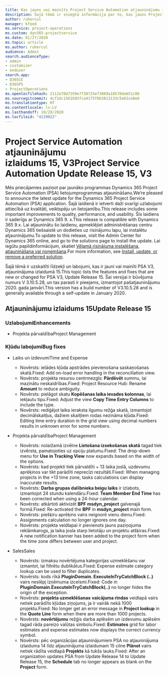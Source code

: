 ```yaml
---
title: Kas jauns vai mainīts Project Service Automation atjauninājumu izlaidumā 15, V3
description: Šajā tēmā ir sniegta informācija par to, kas jauns Project Service Automation atjauninājuma izlaidumā 15, 3. versijā
author: ruhercul
manager: kfend
ms.service: project-operations
ms.custom: dyn365-projectservice
ms.date: 01/27/2020
ms.topic: article
ms.author: ruhercul
audience: Admin
search.audienceType:
- admin
- customizer
- enduser
search.app:
- D365CE
- D365PS
- ProjectOperations
ms.openlocfilehash: 2112e70d7359e7f30725ef3069a18570da651c06
ms.sourcegitcommit: 4cf1dc1561b92fca4175f0b3813133c5e63ce8e6
ms.translationtype: HT
ms.contentlocale: lv-LV
ms.lasthandoff: 10/28/2020
ms.locfileid: "4119922"
---
```

# <a name="project-service-automation-update-release-15-v3"></a><span data-ttu-id="48c44-103">Project Service Automation atjauninājumu izlaidums 15, V3</span><span class="sxs-lookup"><span data-stu-id="48c44-103">Project Service Automation Update Release 15, V3</span></span>

<span data-ttu-id="48c44-104">Mēs priecājamies paziņot par jaunāko programmas Dynamics 365 Project Service Automation (PSA) lietojumprogrammas atjaunināšanu.</span><span class="sxs-lookup"><span data-stu-id="48c44-104">We’re pleased to announce the latest update for the Dynamics 365 Project Service Automation (PSA) application.</span></span> <span data-ttu-id="48c44-105">Šajā laidienā ir ietverti daži svarīgi uzlabojumi attiecībā uz kvalitāti, veiktspēju un lietojamību.</span><span class="sxs-lookup"><span data-stu-id="48c44-105">This release includes some important improvements to quality, performance, and usability.</span></span> <span data-ttu-id="48c44-106">Šis laidiens ir saderīgs ar Dynamics 365 9. x.</span><span class="sxs-lookup"><span data-stu-id="48c44-106">This release is compatible with Dynamics 365 9.x.</span></span> <span data-ttu-id="48c44-107">Lai atjauninātu šo laidienu, apmeklējiet administrēšanas centru Dynamics 365 tiešsaistē un dodieties uz risinājumu lapu, lai instalētu atjauninājumu.</span><span class="sxs-lookup"><span data-stu-id="48c44-107">To update to this release, visit the Admin Center for Dynamics 365 online, and go to the solutions page to install the update.</span></span> <span data-ttu-id="48c44-108">Lai iegūtu papildinformācijum, skatiet [Vēlamā risinājuma instalēšana, atjaunināšana vai noņemšana](https://docs.microsoft.com/power-platform/admin/install-remove-preferred-solution).</span><span class="sxs-lookup"><span data-stu-id="48c44-108">For more information, see [Install, update, or remove a preferred solution](https://docs.microsoft.com/power-platform/admin/install-remove-preferred-solution).</span></span>

<span data-ttu-id="48c44-109">Šajā tēmā ir uzskaitīti līdzekļi un labojumi, kas ir jauni vai mainīti PSA V3, atjauninājuma izlaidumā 15.</span><span class="sxs-lookup"><span data-stu-id="48c44-109">This topic lists the features and fixes that are new or changed for PSA V3, Update Release 15.</span></span> <span data-ttu-id="48c44-110">Šai versijai ir būvējuma numurs V 3.10.5.28, un tas parasti ir pieejams, izmantojot pašatjauninājumu 2020. gada janvārī.</span><span class="sxs-lookup"><span data-stu-id="48c44-110">This version has a build number of V3.10.5.28 and is generally available through a self-update in January 2020.</span></span>

## <a name="update-release-15"></a><span data-ttu-id="48c44-111">Atjauninājumu izlaidums 15</span><span class="sxs-lookup"><span data-stu-id="48c44-111">Update Release 15</span></span> 

### <a name="enhancements"></a><span data-ttu-id="48c44-112">Uzlabojumi</span><span class="sxs-lookup"><span data-stu-id="48c44-112">Enhancements</span></span>

- <span data-ttu-id="48c44-113">Projekta pārvaldība</span><span class="sxs-lookup"><span data-stu-id="48c44-113">Project Management</span></span>

### <a name="bug-fixes"></a><span data-ttu-id="48c44-114">Kļūdu labojumi</span><span class="sxs-lookup"><span data-stu-id="48c44-114">Bug fixes</span></span>

- <span data-ttu-id="48c44-115">Laiks un izdevumi</span><span class="sxs-lookup"><span data-stu-id="48c44-115">Time and Expense</span></span>

  - <span data-ttu-id="48c44-116">Novērsts: ielādes kļūda apstrādes pievienošana saskaņošanas skatā.</span><span class="sxs-lookup"><span data-stu-id="48c44-116">Fixed: Add on-load error handling in the reconciliation view.</span></span>
  - <span data-ttu-id="48c44-117">Novērsts: projekta resursu centrmezgls: **Pārdēvēt** summu, lai mazinātu neskaidrības.</span><span class="sxs-lookup"><span data-stu-id="48c44-117">Fixed: Project Resource Hub: Rename **Amount** to reduce ambiguity.</span></span>
  - <span data-ttu-id="48c44-118">Novērsts: pielāgot skatu **Kopēšanas laika ievades kolonnas**, lai iekļautu tipu.</span><span class="sxs-lookup"><span data-stu-id="48c44-118">Fixed: Adjust the view **Copy Time Entry Columns** to include the type.</span></span>
  - <span data-ttu-id="48c44-119">Novērsts: rediģējot laika ieraksta ilgumu režģa skatā, izmantojot decimālskaitļus, dažiem skaitļiem rodas nezināma kļūda.</span><span class="sxs-lookup"><span data-stu-id="48c44-119">Fixed: Editing time entry duration in the grid view using decimal numbers results in unknown error for some numbers.</span></span>

- <span data-ttu-id="48c44-120">Projekta pārvaldība</span><span class="sxs-lookup"><span data-stu-id="48c44-120">Project Management</span></span>

  - <span data-ttu-id="48c44-121">Novērsts: nolaižamā izvēlne **Lietošana izsekošanas skatā** tagad tiek izvērsta, pamatojoties uz opciju platumu.</span><span class="sxs-lookup"><span data-stu-id="48c44-121">Fixed: The drop-down menu for **Use in Tracking View** now expands based on the width of the options.</span></span>
  - <span data-ttu-id="48c44-122">Novērsts: kad projekti tiek pārvaldīti + 13 laika joslā, uzdevumu aprēķinos var tikt parādīti neprecīzi rezultāti.</span><span class="sxs-lookup"><span data-stu-id="48c44-122">Fixed: When managing projects in the +13 time zone, tasks calculations can display inaccurate results.</span></span>
  - <span data-ttu-id="48c44-123">Novērsts: **Darba grupas dalībnieka beigu laiks** ir izlabots, izmantojot 24 stundu kalendāru.</span><span class="sxs-lookup"><span data-stu-id="48c44-123">Fixed: **Team Member End Time** has been corrected when using a 24-hour calendar.</span></span>
  - <span data-ttu-id="48c44-124">Novērsts: atkārtoti aktivizēt **BPF** **msdyn_project** galvenajā formā.</span><span class="sxs-lookup"><span data-stu-id="48c44-124">Fixed: Re-activated the **BPF** in **msdyn_project** main form.</span></span>
  - <span data-ttu-id="48c44-125">Novērsts: piešķiru aprēķins vairs neignorē vienu dienu.</span><span class="sxs-lookup"><span data-stu-id="48c44-125">Fixed: Assignments calculation no longer ignores one day.</span></span>
  - <span data-ttu-id="48c44-126">Novērsts: projekta veidlapai ir pievienots jauns paziņojuma reklāmkarogs, ja laika josla starp lietotāju un projektu atšķiras.</span><span class="sxs-lookup"><span data-stu-id="48c44-126">Fixed: A new notification banner has been added to the project form when the time zone differs between user and project.</span></span>

- <span data-ttu-id="48c44-127">Sales</span><span class="sxs-lookup"><span data-stu-id="48c44-127">Sales</span></span>

  - <span data-ttu-id="48c44-128">Novērsts: izmaksu novērtējuma kategorijas uzmeklēšanu var izmantot, lai filtrētu dublikātus.</span><span class="sxs-lookup"><span data-stu-id="48c44-128">Fixed: Expense estimate category lookup can be used to filter duplicates.</span></span>
  - <span data-ttu-id="48c44-129">Novērsts: kods rīkā **PluginDomain. ExecuteInTryCatchBlock (..)** vairs neslēpj izņēmuma izcelsmi.</span><span class="sxs-lookup"><span data-stu-id="48c44-129">Fixed: Code in **PluginDomain.ExecuteInTryCatchBlock(..)** no longer hides the origin of the exception.</span></span>
  - <span data-ttu-id="48c44-130">Novērsts: **projekta uzmeklēšanas** **vaicājuma rindas** veidlapā vairs netiek parādīts kļūdas ziņojums, ja ir vairāk nekā 1000 projektu.</span><span class="sxs-lookup"><span data-stu-id="48c44-130">Fixed: No longer get an error message in **Project lookup** in the **Quote Line** form when there are more than 1000 projects.</span></span>
  - <span data-ttu-id="48c44-131">Novērsts: **novērtējumu** režģis darba aplēsēm un izdevumu aplēsēm tagad rāda pareizo valūtas simbolu.</span><span class="sxs-lookup"><span data-stu-id="48c44-131">Fixed: **Estimates** grid for labor estimates and expense estimates now displays the correct currency symbol.</span></span>
  - <span data-ttu-id="48c44-132">Novērsts: pēc organizācijas atjauninājumiem PSA no atjauninājuma izlaiduma 14 līdz atjauninājuma izlaidumam 15 cilne **Plānot** vairs netiek rādīta veidlapā **Projekts** kā tukšs lauks.</span><span class="sxs-lookup"><span data-stu-id="48c44-132">Fixed: After an organization updates PSA from Update Release 14 to Update Release 15, the **Schedule** tab no longer appears as blank on the **Project** form.</span></span>
